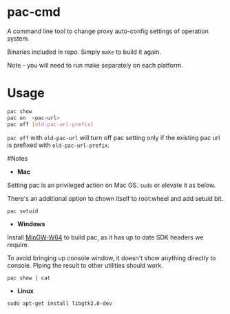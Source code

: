 # pac-cmd

A command line tool to change proxy auto-config settings of operation system.

Binaries included in repo. Simply `make` to build it again.

Note - you will need to run make separately on each platform.

# Usage

```sh
pac show
pac on  <pac-url>
pac off [old-pac-url-prefix]
```

`pac off` with `old-pac-url` will turn off pac setting only if the existing pac url is prefixed with `old-pac-url-prefix`.

#Notes

*  **Mac**
  
Setting pac is an privileged action on Mac OS. `sudo` or elevate it as below.

There's an additional option to chown itself to root:wheel and add setuid bit.

```sh
pac setuid
```

*  **Windows**

Install [MinGW-W64](http://sourceforge.net/projects/mingw-w64) to build pac, as it has up to date SDK headers we require.

To avoid bringing up console window, it doesn't show anything directly to console. Piping the result to other utilities should work.
```
pac show | cat
```

*  **Linux**

`sudo apt-get install libgtk2.0-dev`
